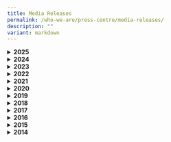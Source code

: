 ```yaml
---
title: Media Releases
permalink: /who-we-are/press-centre/media-releases/
description: ""
variant: markdown
---
```

<div data-type="detailGroup" class="isomer-accordion isomer-accordion-white">
<details class="isomer-details">
<summary><strong>2025</strong>
</summary>
<div data-type="detailsContent" class="isomer-details-content">
<p><strong>1 July 2025</strong>
<br>	Singaporeans to Receive SG60 Vouchers in Celebration of Nation's 60 Years of Nation-Building from 1 July 2025
<a href="/files/Press%20Releases/For_Media___SG60_Vouchers_Media_Release.pdf" rel="noopener noreferrer nofollow" target="_blank">(Media Release)</a>
</p>
<p><strong>15 April 2025</strong>
<br>All Singaporean households to get $500 CDC Vouchers from 13 May 2025
<a href="/files/Press_Release_on_CDC_Vouchers_Launch__May_.pdf" rel="noopener noreferrer nofollow" target="_blank">(Media Release)</a>
</p>
	<p><strong>30 March 2025</strong>
<br>ArtsEverywhere@CDC set to reach out to more Singaporeans with double the performances and three times more artists and arts groups <a href="/files/Joint_Media_Release_for_ArtsEveryWhere_CDC_Announcement_29_Mar__Issued_to_Media_.pdf" rel="noopener noreferrer nofollow" target="_blank">(Media Release)</a>
</p>
	<p><strong>3 January 2025</strong><br>
$300 worth of CDC Vouchers 2025 (January) for all Singaporean households to support everyday needs <a href="/files/1__Final_Media_Release_and_Quotes_for_Launch_of_CDC_Vouchers_2025.pdf" rel="noopener nofollow" target="_blank">(Media Release)</a>
</p>
</div>
</details>
<details class="isomer-details">
<summary><strong>2024</strong>
</summary>
<div data-type="detailsContent" class="isomer-details-content">
<p><strong>21 September 2024</strong>
</p>
<p>LAW@CDC marks 10 years of Community Legal Awareness <a href="/files/FINAL_Media_Release___LAW_CDC_2024__As_of_21_Sep_.pdf" rel="noopener nofollow" target="_blank">(Media Release)</a>
</p>
<p><strong>27 July 2024</strong>
<br>Launch of SkillsFuture@CDC to Further Push for Lifelong Learning and Upskilling
<a href="/files/Joint_Media_Release___SkillsFuture___CDCs_2024_.pdf" rel="noopener noreferrer nofollow" target="_blank">(Media Release)</a>
</p>
<p><strong>27 July 2024</strong>
<br>Residents to Experience More Arts Performances in the Heartlands <a href="/files/Joint_Media_Release___ArtsEveryWhereCDC__final____post_event.pdf" rel="noopener noreferrer nofollow" target="_blank">(Media Release)</a>
</p>
<p><strong>25 June 2024</strong>
<br>Fifth tranche of digital CDC Vouchers launched <a href="/files/FINAL_Media_Release_and_Quotes_for_Launch_of_CDC_Vouchers_2024_June_25June.pdf" rel="noopener noreferrer nofollow" target="_blank">(Media Release)</a>
</p>
<p><strong>3 January 2024</strong>
<br>All Singaporean households to get $500 worth of CDC Vouchers <a href="/files/Updated_Media_Release_and_Quotes_for_Launch_of_CDC_Vouchers_2024__8_Jan_.pdf" rel="noopener noreferrer nofollow" target="_blank">(Media Release)</a>
</p>
</div>
</details>
<details class="isomer-details">
<summary><strong>2023</strong>
</summary>
<div data-type="detailsContent" class="isomer-details-content">
<p><strong>27 Nov 2023</strong>
<br>Building Caring and Inclusive Communities Through CDC Vouchers Donation
Scheme <a href="/files/FINAL__Media_Release_CDCV_Donation_Scheme_2023.pdf" rel="noopener noreferrer nofollow" target="_blank">(Media Release)</a>
</p>
<p><strong>21 Oct 2023</strong>
<br>A Collaborative Approach to Enhance Legal, Community and Social Care at
Launch of LAW@CDC 2023 <a href="/files/final%20media%20release%20-%20lawcdc%202023%20.pdf" rel="noopener noreferrer nofollow" target="_blank">(Media Release)</a>
</p>
<p><strong>3 Jan 2023</strong>
<br>All Singaporean households to receive support in 2023 with $300 worth
of CDC vouchers <a href="/files/Press%20Releases/All%20Singaporean%20households%20to%20receive%20support%20in%202023%20%20with%20$300%20worth%20of%20CDC%20vouchers%20.pdf" rel="noopener noreferrer nofollow" target="_blank">(Media Release)</a>
</p>
</div>
</details>
<details class="isomer-details">
<summary><strong>2022</strong>
</summary>
<div data-type="detailsContent" class="isomer-details-content">
<p><strong>20 Dec 2022</strong>
<br>Singapore households can donate balance of CDC Vouchers 2021 and 2022
to charities <a href="/files/Final%20Media%20Release%20-%20Donation%20of%20CDC%20Vouchers%202021%20and%202022%20(002).pdf" rel="noopener noreferrer nofollow" target="_blank">(Media Release)</a>
</p>
<p><strong>2 Oct 2022</strong>
<br>LAW@CDC inks 2-year MOU with new partners to form alliance on scam prevention
<a href="/files/Press%20Releases/Final%20Media%20Release%20-%20LAW@CDC%202022%20(as%20of%2030%20Sep)_For%20website.pdf" rel="noopener noreferrer nofollow" target="_blank">(Media Release)</a>
</p>
<p><strong>30 May 2022</strong>
<br>KMS-CDC COVID-19 Relief Fund extended and enhanced to provide more financial
assistance for eligible Singaporean Households <a href="/files/Press%20Releases/KMS-CDC%20COVID-19%20Relief%20Fund%20extended%20and%20enhanced%20to%20provide%20more%20financial%20assistance.pdf" rel="noopener noreferrer nofollow" target="_blank">(Media Release)</a>
</p>
<p><strong>11 May 2022</strong> 
<br>Immediate support for all Singaporean Households to defray living expenses
through the CDC Vouchers Scheme 2022 <a href="/files/Press%20Releases/Immediate%20Support%20for%20All%20Singaporean%20Households%20Through%20the%20CDCVS%202022.pdf" rel="noopener noreferrer nofollow" target="_blank">(Media Release)</a>
</p>
<p><strong>9 January 2022</strong>
<br>More than 1 million Singaporean Households have claimed CDC Vouchers
<a href="/files/Press%20Releases/More%20than%201%20million%20Singaporean%20Households%20have%20claimed%20CDC%20Vouchers.pdf" rel="noopener noreferrer nofollow" target="_blank">(Media Release)</a>
</p>
</div>
</details>
<details class="isomer-details">
<summary><strong>2021</strong>
</summary>
<div data-type="detailsContent" class="isomer-details-content">
<p><strong>23 December 2021</strong>
<br>$130 million CDC Vouchers Scheme: Find participating hawkers and heartland
merchants on CDC Vouchers Merchants Go Where <a href="/files/Press%20Releases/Media%20Release_CDC%20Vouchers%20Merchants%20Gowhere_%2023%20Dec%202021.pdf" rel="noopener noreferrer nofollow" target="_blank">(Media Release)</a>
</p>
<p><strong>13 December 2021</strong>
<br>$130 million CDC Vouchers Scheme Launched: 1.3 million Singaporean Households
to receive $100 CDC Vouchers <a href="/files/Press%20Releases/130-million-cdc-vouchers-scheme-launched.pdf" rel="noopener noreferrer nofollow" target="_blank">(Media Release)</a>
</p>
<p><strong>18 October 2021</strong>
<br>$130 million CDC Vouchers Scheme: Onboarding begins for heartland merchants
hawkers <a href="/files/Press%20Releases/final-media-release---onboarding-begins-for-heartland-merchants-hawkers.pdf" rel="noopener noreferrer nofollow" target="_blank">(Media Release)</a>
</p>
<p><strong>25 September 2021</strong>
<br>CDCs heal families and relationships affected by the pandemic through
pro-bono legal services <a href="/files/Press%20Releases/media-release---law-@-cdc-2021_25-sep-2021.pdf" rel="noopener noreferrer nofollow" target="_blank">(Media Release)</a>
</p>
<p><strong>10 July 2021</strong>
<br>Singaporeans affected by COVID-19 pandemic can expect local support in
local jobs &amp; skills over the next two years <a href="/files/Press%20Releases/media-release_maybank-cdc-job-and-skills-series--9-july-2021.pdf" rel="noopener noreferrer nofollow" target="_blank">(Media Release)</a>
</p>
<p><strong>23 March 2021</strong>
<br>Singaporeans affected by COVID-19 pandemic can expect local support in
local jobs &amp; skills over the next two years <a href="/files/Press%20Releases/media-release_maybank-cdc-job-and-skills-series--9-july-2021.pdf" rel="noopener noreferrer nofollow" target="_blank">(Media Release)</a>
</p>
<p><strong>25 January 2021</strong>
<br>Launch of $20 million CDC Vouchers Scheme (Tranche 2)<a href="/files/Press%20Releases/media-release-for-cdc-vouchers-scheme-tranche2.pdf" rel="noopener noreferrer nofollow" target="_blank">(Media Release)</a>
</p>
</div>
</details>
<details class="isomer-details">
<summary><strong>2020</strong>
</summary>
<div data-type="detailsContent" class="isomer-details-content">
<p><strong>19 December 2020</strong>
<br>Launch of $4 million KMS-CDC COVID-19 Relief Fund by the Kong Meng San
(KMS) – Community Development Council (CDC) <a href="/files/Press%20Releases/final-media-release-for-kong-meng-san%20(1).pdf" rel="noopener noreferrer nofollow" target="_blank">(Media Release)</a>
</p>
<p><strong>2 November 2020</strong>
<br>$4million Ngee Ann Kongsi (NAK) – CDC COVID-19 Relief Fund (COVID Relief
Fund) To Support Singaporean Households Through The COVID-19 Situation
<a href="/files/Press%20Releases/media-release---ngee-ann-kongsi-cdc-covid-19-relief-fund-(pa)%20(1).pdf" rel="noopener noreferrer nofollow" target="_blank">(Media Release)</a>
</p>
<p><strong>28 September 2020</strong>
<br>Providing Better Accesibility to Law through Community Development Councils
(CDCs) <a href="/files/Press%20Releases/final-media-release---law-@-cdc-2020%20(1).pdf" rel="noopener noreferrer nofollow" target="_blank">(Media Release)</a>
</p>
<p><strong>25 September 2020</strong>
<br>More Support on Skills and Jobs for Residents who need help through the
SkillsFuture@CDC Initiative <a href="/files/Press%20Releases/media-release---skillsfuture-advice-mou-signing-sf@cdc-dialogue%20(1).pdf" rel="noopener noreferrer nofollow" target="_blank">(Media Release)</a>
</p>
<p><strong>23 September 2020</strong>
<br>Swearing-in Ceremony of Mayors <a href="/files/Press%20Releases/final-media-release-mayors-swearing-in-ceremony-2020%20(1).pdf" rel="noopener noreferrer nofollow" target="_blank">(Media Release)</a>
</p>
<p><strong>7 August 2020</strong>
<br>Five CDCs to hold SkillsFuture @ CDC 2020 - "The Future of You" to Support
Local Community and Businesses in Lifelong Learning, Reskill and Upskill
<a href="/files/Press%20Releases/skillsfuture-at-cdc-2020%20(1).pdf" rel="noopener noreferrer nofollow" target="_blank">(Media Release)</a>
</p>
<p><strong>12 June 2020</strong>
<br>$20 Million worth of CDC Vouchers to support low-income families through
the COVID-19 Situation <a href="/files/Press%20Releases/final-media-release---launch-of-cdc-vouchers-scheme%20(1).pdf" rel="noopener noreferrer nofollow" target="_blank">(Media Release)</a>
</p>
<p><strong>14 April 2020</strong>
<br>12,000 Students to benefit from CDC Student Meals Scheme <a href="/files/Press%20Releases/media-release---cdc-student-meals-scheme-sgtogether--14-apr-2020%20(1).pdf" rel="noopener noreferrer nofollow" target="_blank">(Media Release)</a>
</p>
</div>
</details>
<details class="isomer-details">
<summary><strong>2019</strong>
</summary>
<div data-type="detailsContent" class="isomer-details-content">
<p><strong>4 September 2019</strong>
<br>CDCs and Law Society Pro Bono Services launch Law Awareness Weeks (LAW)
@ CDC 2019 <a href="/files/Press%20Releases/final-joint-media-release---law-awareness-weeks-2019.pdf" rel="noopener noreferrer nofollow" target="_blank">(Media Release)</a>
</p>
<p><strong>19 September 2019</strong>
<br>Launch of the WeCare Arts Exhibition 2019 with a $1 Million Injection
for the WeCare Arts Fund <a href="/files/Press%20Releases/final-joint-media-release---law-awareness-weeks-20119.pdf" rel="noopener noreferrer nofollow" target="_blank">(Media Release)</a>
</p>
</div>
</details>
<details class="isomer-details">
<summary><strong>2018</strong>
</summary>
<div data-type="detailsContent" class="isomer-details-content">
<p><strong>21 November 2018</strong>
<br>Maybank and CDCs Pledge to Uplift the Lives of Vulnerable Families <a href="/files/Press%20Releases/joint-media-release-for-maybank-family-fund-@-cdc-21-nov-2018%20(1).pdf" rel="noopener noreferrer nofollow" target="_blank">(Media Release)</a>
</p>
<p><strong>15 September 2018</strong>
<br>CDCs and Law Society of Singapore launch Law Awareness Weeks @ CDC 2018
<a href="/files/joint-media-release-for-maybank-family-fund-@-cdc-21-nov-2018.pdf" rel="noopener noreferrer nofollow" target="_blank">(Media Release)</a>
</p>
</div>
</details>
<details class="isomer-details">
<summary><strong>2017</strong>
</summary>
<div data-type="detailsContent" class="isomer-details-content">
<p><strong>28 September 2017</strong>
<br>CDCs, Law Society Pro Bono Services and 3 IHLs sign 2 MOUs to bring pro
bono legal services closer to the community <a href="/files/Press%20Releases/1_postevent_media_release_law_cdc_2017.pdf" rel="noopener noreferrer nofollow" target="_blank">(Media Release)</a>
</p>
<p><strong>12 September 2017</strong>
<br>North West District Conferred ASEAN Environmentally Sustainable Cities
(ESC) Award 2017 <a href="/files/Press%20Releases/north_west_district_asean_environmentally_sustainable_city_award_2017.pdf" rel="noopener noreferrer nofollow" target="_blank">(Media Release)</a>
</p>
<p><strong>4 September 2017</strong>
<br>Renewing of Partnership between CDCs and NAC on WeCare Arts Fund and opening
of WeCare Arts Exhibition <a href="/files/Press%20Releases/joint-media-release_wecare-arts-fund-4-sep-2017.pdf" rel="noopener noreferrer nofollow" target="_blank">(Media Release)</a>
</p>
<p><strong>24 May 2017</strong>
<br>Swearing-In Ceremony of Mayors[(Media Release)](/files/Press%20Releases/media_release_mayors_swearingin_ceremony_2017_final.pdf)</p>
<p><strong>11 February 2017</strong>
<br>Launch of NTUC FairPrice Foundation - CDC Milk Fund <a href="/files/Press%20Releases/media_release_for_ntuc_fairprice_foundation_cdc_milk_fund_final.pdf" rel="noopener noreferrer nofollow" target="_blank">(Media Release)</a>
</p>
</div>
</details>
<details class="isomer-details">
<summary><strong>2016</strong>
</summary>
<div data-type="detailsContent" class="isomer-details-content">
<p><strong>23 September 2016</strong>
<br>Signing of MOU between CDCs and CASE <a href="/files/Press%20Releases/media_release_case.pdf" rel="noopener noreferrer nofollow" target="_blank">(Media Release)</a>
</p>
<p><strong>3 September 2016</strong>
<br>Launch of Law Awareness Week @CDC 2016 <a href="/files/Press%20Releases/media_invite_law_week.pdf" rel="noopener noreferrer nofollow" target="_blank">(Media Release)</a>
</p>
<p><strong>1 April 2016</strong>
<br>Deepening SME Network in the Community <a href="/files/Press%20Releases/media_statement_sme_conference_20162.pdf" rel="noopener noreferrer nofollow" target="_blank">(Media Release)</a>
</p>
</div>
</details>
<details class="isomer-details">
<summary><strong>2015</strong>
</summary>
<div data-type="detailsContent" class="isomer-details-content">
<p><strong>22 October 2015</strong>
<br>CDC Symposium and SG50 Book celebrate communities built in shaping a cohesive
and self-reliant society <a href="/files/Press%20Releases/media_advisory_cdc_symposium_and_launch_of_cdc_sg50_book.pdf" rel="noopener noreferrer nofollow" target="_blank">(Media Release)</a>
</p>
<p><strong>20 July 2015</strong>
<br>Bringing Law Awareness Talks to all districts <a href="/files/Press%20Releases/joint_media_invite_law_awareness_week.pdf" rel="noopener noreferrer nofollow" target="_blank">(Media Release)</a>
</p>
<p><strong>31 May 2015</strong>
<br>Celebrating SG50 through Community Parade Cum Brisk Walk <a href="/files/Press%20Releases/joint_media_invite_-_sg50_briskwalk_cdcs_celebrating_communitites.pdf" rel="noopener noreferrer nofollow" target="_blank">(Media Release)</a>
</p>
<p><strong>21 May 2015</strong>
<br>1,450 lives touched through programmes supported by WeCare Arts Fund in
the first year <a href="/files/joint_media_invite_-_wecare_arts_fund.pdf" rel="noopener noreferrer nofollow" target="_blank">(Media Release)</a>
</p>
</div>
</details>
<details class="isomer-details">
<summary><strong>2014</strong>
</summary>
<div data-type="detailsContent" class="isomer-details-content">
<p><strong>12 September 2014</strong>
<br>Signing of MOU – Community Development Councils and Law Society announce
the establishment of Community Legal Hubs to benefit more residents <a href="/files/joint_media_invite_-_signing_of_memorandum_of_understanding.pdf" rel="noopener noreferrer nofollow" target="_blank">(Media Release)</a>
</p>
</div>
</details>
</div>
<p></p>